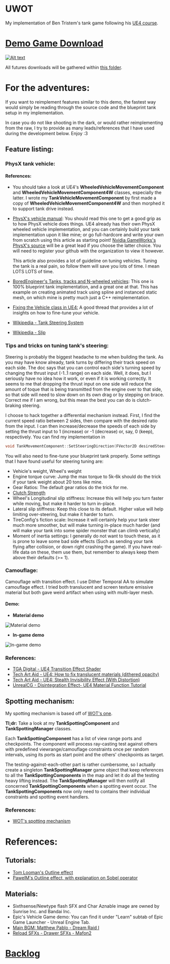 # UWOT
My implementation of Ben Tristem's tank game following his [UE4 course](https://www.udemy.com/unrealcourse/).

# [Demo Game Download](https://goo.gl/Ps3ZJw)

[![Alt text](https://img.youtube.com/vi/V73rDNuEIJQ/0.jpg)](https://youtu.be/V73rDNuEIJQ)

All futures downloads will be gathered within [this folder](https://goo.gl/Ps3ZJw).

# For the adventures:

If you want to reimplement features similar to this demo, the fastest way would simply be reading through the source code and the blueprint tank setup in my implementation.

In case you do not like shooting in the dark, or would rather reimplementing from the raw, I try to provide as many leads/references that I have used during the development below. Enjoy :3

## Feature listing:

### PhysX tank vehicle:

#### References:
- You should take a look at UE4's **WheeledVehicleMovementComponent** and **WheeledVehicleMovementComponent4W** classes, especially the latter. I wrote my  **TankVehicleMovementComponent** by first made a copy of **WheeledVehicleMovementComponent4W** and then morphed it to support tank drive instead.

- [PhysX's vehicle manual](http://docs.nvidia.com/gameworks/content/gameworkslibrary/physx/guide/Manual/Vehicles.html): You should read this one to get a good grip as to how PhysX vehicle does things. UE4 already has their own PhysX wheeled vehicle implementation, and you can certainly build your tank implementation upon it like mine; or go full-hardcore and write your own from scratch using this article as starting point! [Nvidia GameWorks's PhysX's source](https://github.com/NVIDIAGameWorks/PhysX-3.4) will be a great lead if you choose the latter choice. You will need to register your github with the organization to view it however.
	
    This article also provides a lot of guideline on tuning vehicles. Tuning the tank is a real pain, so follow them will save you lots of time. I mean LOTS LOTS of time.

- [BoredEngineer's Tanks, tracks and N-wheeled vehicles](https://forums.unrealengine.com/community/work-in-progress/54936-assets-open-source-tanks-tracks-and-n-wheeled-vehicles?83483-ASSETS-OPEN-SOURCE-Tanks-tracks-and-N-wheeled-vehicles=): This one is 100% blueprint tank implementation, and a great one at that. This has example on creating animated track using spline and instanced static mesh, on which mine is pretty much just a C++ reimplementation.

- [Fixing the Vehicle class in UE4:](https://forums.unrealengine.com/development-discussion/c-gameplay-programming/65584-fixing-the-vehicle-class-in-ue4-starting-with-nwheel-implementation) A good thread that provides a lot of insights on how to fine-tune your vehicle.
 
- [Wikipedia - Tank Steering System](https://en.wikipedia.org/wiki/Tank_steering_systems)

- [Wikipedia - Slip](https://en.wikipedia.org/wiki/Slip_(vehicle_dynamics))

### Tips and tricks on tuning tank's steering:

Steering is probably the biggest headache to me when building the tank. As you may have know already, tank turns by differing their track speed on each side. The doc says that you can control each side's turning speed by changing the thrust input (-1..1 range) on each side. Well, it does, but I seriously have no idea how it work, or even if it is working correctly. It seems to me that dropping the thrust input on one side will reduce the amount of toque that is being transmitted from the engine over to that side, so that side will need to slow down on its own drag or by stepping on brace. Correct me if I am wrong, but this mean the best you can do is clutch-braking steering.

I choose to hack together a differential mechanism instead. First, I find the current speed ratio between 2 sides, then compare with the desired ratio from the input. I can then increase/decrease the speeds of each side by setting the thrust input to 1 (increase) or -1 (decrease) or, say, 0 (keep), respectively. You can find my implementation in 
```c++
void TankMovementComponent::SetSteeringDirection(FVector2D desiredSteeringDirection);
```

You will also need to fine-tune your blueprint tank properly. Some settings that I have found useful for steering tuning are:
- Vehicle's weight, Wheel's weight
- Engine torque curve: Jump the max torque to 5k-6k should do the trick if your tank weight about 20 tons like mine.
- Gear Ratios: The default gear ratios do the trick for me.
- [Clutch Strength](https://devtalk.nvidia.com/default/topic/764824/physx-and-physics-modeling/clutch-strength-question/)
- Wheel's Longitudinal slip stiffness: Increase this will help you turn faster while moving, but make it harder to turn in-place.
- Lateral slip stiffness: Keep this close to its default. Higher value will help limiting over-steering, but make it harder to turn.
- TireConfig's fiction scale: Increase it will certainly help your tank steer much more smoother, but will make turning in-place much harder (and will make your tank into some spider monster that can climb vertically)
- Moment of inertia settings: I generally do not want to touch these, as it is prone to leave some bad side effects (Such as sending your tank flying after collision, or down right crashing the game). If you have real-life data on these, them use them, but remember to always keep them above their defaults (>= 1).


### Camouflage:
Camouflage with transition effect. I use Dither Temporal AA to simulate camouflage effect. I tried both translucent and screen texture emissive material but both gave weird artifact when using with multi-layer mesh.

#### Demo:

- **Material demo**

![Material demo](https://github.com/megafirzen/UWOT/blob/master/RawContent/Images/Demo_Camo001.gif "Material demo")

- **In-game demo**

![In-game demo](https://github.com/megafirzen/UWOT/blob/master/RawContent/Images/Demo_Camo002.gif "In-game demo")

### References:
- [TGA Digital - UE4 Transition Effect Shader](https://youtu.be/_vGLVXHEQDQ)
- [Tech Art Aid - UE4: How to fix translucent materials (dithered opacity)](https://youtu.be/ieHpTG_P8Q0)
- [Tech Art Aid - UE4: Stealth Invisibility Effect (With Distortion)](https://youtu.be/9ZawosRVZrs)
- [UnrealCG - Disintegration Effect- UE4 Material Function Tutorial](https://youtu.be/gldIJGqlWf0)

## Spotting mechanism:

My spotting mechanism is based off of [WOT's one](http://wiki.wargaming.net/en/Battle_Mechanics#Spotting_Mechanics).

**Tl;dr:** Take a look at my **TankSpottingComponent** and **TankSpottingManager** classes.

Each **TankSpottingComponent** has a list of view range ports and checkpoints. The component will process ray-casting test against others with predefined viewrange/camouflage constraints once per random intervals, using its ports as start point and the others' checkpoints as target.

The testing-against-each-other part is rather cumbersome, so I actually create a singleton **TankSpottingManager** game object that keep references to all the **TankSpottingComponents** in the map and let it do all the testing heavy lifting instead. The **TankSpottingManager** will then notify all concerned **TankSpottingComponents** when a spotting event occur. The **TankSpottingComponents** now only need to contains their individual constraints and spotting event handlers.

### References:
- [WOT's spotting mechanism](http://wiki.wargaming.net/en/Battle_Mechanics#Spotting_Mechanics)


# References:
## Tutorials:
- [Tom Looman's Outline effect](http://www.tomlooman.com/outline-effect-in-unreal-engine-4)
- [PawelM's Outline effect, with explanation on Sobel operator](http://www.michalorzelek.com/blog/tutorial-creating-outline-effect-around-objects)

## Materials:
- Sixthsense/Newtype flash SFX and Char Aznable image are owned by Sunrise Inc. and Bandai Inc.
- Epic's Vehicle Game demo: You can find it under "Learn" subtab of Epic Game Launcher - Unreal Engine Tab.
- [Main BGM: Matthew Pablo - Dream Raid I](https://opengameart.org/content/dream-raid-cinematic-action-soundtrack)
- [Reload SFXs - Drawer SFXs - Mafon2](https://freesound.org/people/Mafon2/sounds/330021)

# [Backlog](https://trello.com/b/TEaTh0oi/uwot)

